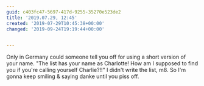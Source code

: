 ```yaml
---
guid: c403fc47-5697-417d-9255-35270e523de2
title: '2019.07.29, 12:45'
created: '2019-07-29T10:45:38+00:00'
changed: '2019-09-24T19:19:44+00:00'


---
```


Only in Germany could someone tell you off for using a short version of your name. "The list has your name as Charlotte! How am I supposed to find you if you're calling yourself Charlie?!!" I didn't write the list, m8. So I'm gonna keep smiling & saying danke until you piss off.
